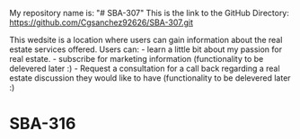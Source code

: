 My repository name is: "# SBA-307"
This is the link to the GitHub Directory: https://github.com/Cgsanchez92626/SBA-307.git

This wedsite is a location where users can gain information about the real estate services offered.
Users can:
    - learn a little bit about my passion for real estate.
    - subscribe for marketing information (functionality to be delevered later :)
    - Request a consultation for a call back regarding a real estate discussion 
      they would like to have (functionality to be delevered later :)
# SBA-316
